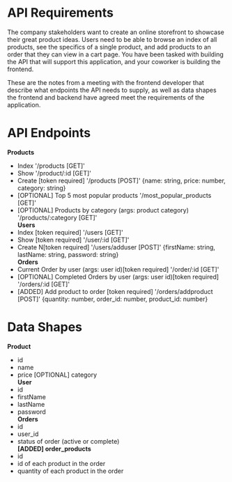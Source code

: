 # API Requirements
The company stakeholders want to create an online storefront to showcase their great product ideas. Users need to be able to browse an index of all products, see the specifics of a single product, and add products to an order that they can view in a cart page. You have been tasked with building the API that will support this application, and your coworker is building the frontend.

These are the notes from a meeting with the frontend developer that describe what endpoints the API needs to supply, as well as data shapes the frontend and backend have agreed meet the requirements of the application.

# API Endpoints
**Products**
* Index '/products  [GET]'
* Show '/product/:id  [GET]'
* Create [token required] '/products  [POST]' {name: string, price: number, category: string}
* [OPTIONAL] Top 5 most popular products '/most_popular_products  [GET]'
* [OPTIONAL] Products by category (args: product category) '/products/:category  [GET]'<br />
**Users**
* Index [token required] '/users  [GET]'
* Show [token required] '/user/:id  [GET]'
* Create N[token required] '/users/adduser [POST]' {firstName: string, lastName: string, password: string}<br />
**Orders**
* Current Order by user (args: user id)[token required] '/order/:id  [GET]'
* [OPTIONAL] Completed Orders by user (args: user id)[token required] '/orders/:id [GET]'
* [ADDED] Add product to order [token required] '/orders/addproduct  [POST]' {quantity: number, order_id: number, product_id: number}
# Data Shapes
**Product**
* id
* name
* price
[OPTIONAL] category<br />
**User**
* id
* firstName
* lastName
* password<br />
**Orders**
* id
* user_id
* status of order (active or complete)<br />
**[ADDED] order_products**
* id
* id of each product in the order
* quantity of each product in the order